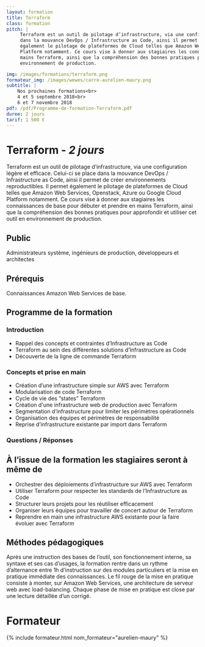 ```yaml
---
layout: formation
title: Terraform
class: formation
pitch: |
     Terraform est un outil de pilotage d’infrastructure, via une configuration légère et efficace. Celui-ci se place
     dans la mouvance DevOps / Infrastructure as Code, ainsi il permet de créer environnements reproductibles. Il permet
     également le pilotage de plateformes de Cloud telles que Amazon Web Services, Openstack, Azure ou Google Cloud
     Platform notamment. Ce cours vise à donner aux stagiaires les connaissances de base pour débuter et prendre en
     mains Terraform, ainsi que la compréhension des bonnes pratiques pour approfondir et utiliser cet outil en
     environnement de production.

img: /images/formations/terraform.png
formateur_img: /images/wewes/carre-aurelien-maury.png
subtitle: |
    Nos prochaines formations<br>
    4 et 5 septembre 2018<br>
    6 et 7 novembre 2018
pdf: /pdf/Programme-de-formation-Terraform.pdf
duree: 2 jours
tarif: 1 500 €
---
```


# Terraform - *2 jours*


Terraform est un outil de pilotage d’infrastructure, via une configuration légère et efficace. Celui-ci se place
dans la mouvance DevOps / Infrastructure as Code, ainsi il permet de créer environnements reproductibles. Il permet
également le pilotage de plateformes de Cloud telles que Amazon Web Services, Openstack, Azure ou Google Cloud
Platform notamment. Ce cours vise à donner aux stagiaires les connaissances de base pour débuter et prendre en
mains Terraform, ainsi que la compréhension des bonnes pratiques pour approfondir et utiliser cet outil en
environnement de production.


## Public


Administrateurs système, ingénieurs de production, développeurs et architectes

## Prérequis

Connaissances Amazon Web Services de base.


## Programme de la formation


###  Introduction

  * Rappel des concepts et contraintes d’Infrastructure as Code
  * Terraform au sein des différentes solutions d’Infrastructure as Code
  * Découverte de la ligne de commande Terraform

###  Concepts et prise en main

  * Création d’une infrastructure simple sur AWS avec Terraform
  * Modularisation de code Terraform
  * Cycle de vie des “states” Terraform
  * Création d'une infrastructure web de production avec Terraform
  * Segmentation d’infrastructure pour limiter les périmètres opérationnels
  * Organisation des équipes et périmètres de responsabilité
  * Reprise d’infrastructure existante par import dans Terraform

### Questions / Réponses


## À l’issue de la formation les stagiaires seront à même de

* Orchestrer des déploiements d’infrastructure sur AWS avec Terraform
* Utiliser Terraform pour respecter les standards de l’Infrastructure as Code
* Structurer leurs projets pour les réutiliser efficacement
* Organiser leurs équipes pour travailler de concert autour de Terraform
* Reprendre en main une infrastructure AWS existante pour la faire évoluer avec Terraform


## Méthodes pédagogiques


Après une instruction des bases de l’outil, son fonctionnement interne, sa syntaxe et ses cas d’usages, la formation
rentre dans un rythme d’alternance entre 1h d’instruction sur des modules particuliers et la mise en pratique immédiate
des connaissances. Le fil rouge de la mise en pratique consiste à monter, sur Amazon Web Services, une architecture de
serveur web avec load-balancing. Chaque phase de mise en pratique est close par une lecture détaillée d’un corrigé.


# Formateur

{% include formateur.html nom_formateur="aurelien-maury" %}
